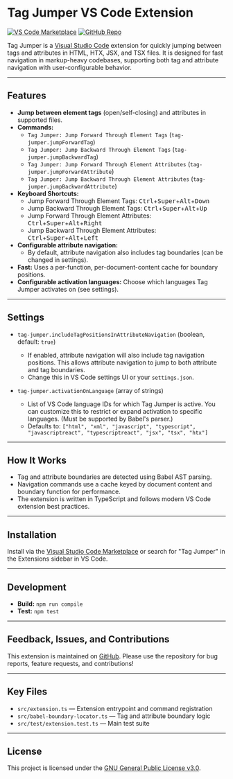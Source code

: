 # Tag Jumper VS Code Extension

[![VS Code Marketplace](https://img.shields.io/visual-studio-marketplace/v/matthew-cordaro.tag-jumper?label=VS%20Code%20Marketplace)](https://marketplace.visualstudio.com/items?itemName=matthew-cordaro.tag-jumper)
[![GitHub Repo](https://img.shields.io/badge/GitHub-Repository-blue?logo=github)](https://github.com/matthewcordaro/tag-jumper)

Tag Jumper is a [Visual Studio Code](https://code.visualstudio.com/) extension for quickly jumping between tags and attributes in HTML, HTX, JSX, and TSX files. It is designed for fast navigation in markup-heavy codebases, supporting both tag and attribute navigation with user-configurable behavior.

---

## Features

- **Jump between element tags** (open/self-closing) and attributes in supported files.
- **Commands:**
  - `Tag Jumper: Jump Forward Through Element Tags` (`tag-jumper.jumpForwardTag`)
  - `Tag Jumper: Jump Backward Through Element Tags` (`tag-jumper.jumpBackwardTag`)
  - `Tag Jumper: Jump Forward Through Element Attributes` (`tag-jumper.jumpForwardAttribute`)
  - `Tag Jumper: Jump Backward Through Element Attributes` (`tag-jumper.jumpBackwardAttribute`)
- **Keyboard Shortcuts:**
  - Jump Forward Through Element Tags: <kbd>Ctrl</kbd>+<kbd>Super</kbd>+<kbd>Alt</kbd>+<kbd>Down</kbd>
  - Jump Backward Through Element Tags: <kbd>Ctrl</kbd>+<kbd>Super</kbd>+<kbd>Alt</kbd>+<kbd>Up</kbd>
  - Jump Forward Through Element Attributes: <kbd>Ctrl</kbd>+<kbd>Super</kbd>+<kbd>Alt</kbd>+<kbd>Right</kbd>
  - Jump Backward Through Element Attributes: <kbd>Ctrl</kbd>+<kbd>Super</kbd>+<kbd>Alt</kbd>+<kbd>Left</kbd>
- **Configurable attribute navigation:**
  - By default, attribute navigation also includes tag boundaries (can be changed in settings).
- **Fast:** Uses a per-function, per-document-content cache for boundary positions.
- **Configurable activation languages:** Choose which languages Tag Jumper activates on (see settings).

---

## Settings

- `tag-jumper.includeTagPositionsInAttributeNavigation` (boolean, default: `true`)

  - If enabled, attribute navigation will also include tag navigation positions. This allows attribute navigation to jump to both attribute and tag boundaries.
  - Change this in VS Code settings UI or your `settings.json`.

- `tag-jumper.activationOnLanguage` (array of strings)
  - List of VS Code language IDs for which Tag Jumper is active. You can customize this to restrict or expand activation to specific languages. (Must be supported by Babel's parser.)
  - Defaults to: `["html", "xml", "javascript", "typescript", "javascriptreact", "typescriptreact", "jsx", "tsx", "htx"]`

---

## How It Works

- Tag and attribute boundaries are detected using Babel AST parsing.
- Navigation commands use a cache keyed by document content and boundary function for performance.
- The extension is written in TypeScript and follows modern VS Code extension best practices.

---

## Installation

Install via the [Visual Studio Code Marketplace](https://marketplace.visualstudio.com/items?itemName=matthew-cordaro.tag-jumper) or search for "Tag Jumper" in the Extensions sidebar in VS Code.

---

## Development

- **Build:** `npm run compile`
- **Test:** `npm test`

---

## Feedback, Issues, and Contributions

This extension is maintained on [GitHub](https://github.com/matthewcordaro/tag-jumper).
Please use the repository for bug reports, feature requests, and contributions!

---

## Key Files

- `src/extension.ts` — Extension entrypoint and command registration
- `src/babel-boundary-locator.ts` — Tag and attribute boundary logic
- `src/test/extension.test.ts` — Main test suite

---

## License

This project is licensed under the [GNU General Public License v3.0](./LICENSE).

